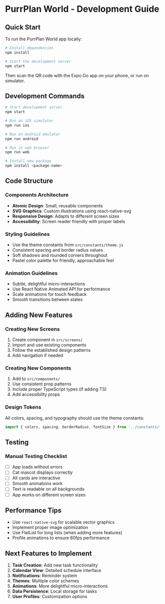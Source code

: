 # PurrPlan World - Development Guide

## Quick Start

To run the PurrPlan World app locally:

```bash
# Install dependencies
npm install

# Start the development server
npm start
```

Then scan the QR code with the Expo Go app on your phone, or run on simulator.

## Development Commands

```bash
# Start development server
npm start

# Run on iOS simulator  
npm run ios

# Run on Android emulator
npm run android

# Run in web browser
npm run web

# Install new package
npm install <package-name>
```

## Code Structure

### Components Architecture
- **Atomic Design**: Small, reusable components
- **SVG Graphics**: Custom illustrations using react-native-svg
- **Responsive Design**: Adapts to different screen sizes
- **Accessibility**: Screen reader friendly with proper labels

### Styling Guidelines
- Use the theme constants from `src/constants/theme.js`
- Consistent spacing and border radius values
- Soft shadows and rounded corners throughout
- Pastel color palette for friendly, approachable feel

### Animation Guidelines
- Subtle, delightful micro-interactions
- Use React Native Animated API for performance
- Scale animations for touch feedback
- Smooth transitions between states

## Adding New Features

### Creating New Screens
1. Create component in `src/screens/`
2. Import and use existing components
3. Follow the established design patterns
4. Add navigation if needed

### Creating New Components
1. Add to `src/components/`
2. Use consistent prop patterns
3. Include proper TypeScript types (if adding TS)
4. Add accessibility props

### Design Tokens
All colors, spacing, and typography should use the theme constants:

```javascript
import { colors, spacing, borderRadius, fontSize } from '../constants/theme';
```

## Testing

### Manual Testing Checklist
- [ ] App loads without errors
- [ ] Cat mascot displays correctly
- [ ] All cards are interactive
- [ ] Smooth animations work
- [ ] Text is readable on all backgrounds
- [ ] App works on different screen sizes

## Performance Tips

- Use `react-native-svg` for scalable vector graphics
- Implement proper image optimization
- Use FlatList for long lists (when adding more features)
- Profile animations to ensure 60fps performance

## Next Features to Implement

1. **Task Creation**: Add new task functionality
2. **Calendar View**: Detailed schedule interface  
3. **Notifications**: Reminder system
4. **Themes**: Multiple color schemes
5. **Animations**: More delightful micro-interactions
6. **Data Persistence**: Local storage for tasks
7. **User Profiles**: Customization options
